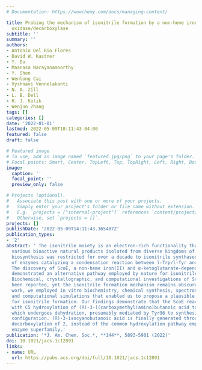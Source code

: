 ```yaml
---
# Documentation: https://wowchemy.com/docs/managing-content/

title: Probing the mechanism of isonitrile formation by a non-heme iron(II)-dependent
  oxidase/decarboxylase
subtitle: ''
summary: ''
authors:
- Antonio Del Rio Flores
- David W. Kastner
- Y. Du
- Maanasa Narayanamoorthy
- Y. Shen
- Wenlong Cai
- Vyshnavi Vennelakanti
- N. A. Zill
- L. B. Dell
- H. J. Kulik
- Wenjun Zhang
tags: []
categories: []
date: '2022-01-01'
lastmod: 2022-05-09T10:11:43-04:00
featured: false
draft: false

# Featured image
# To use, add an image named `featured.jpg/png` to your page's folder.
# Focal points: Smart, Center, TopLeft, Top, TopRight, Left, Right, BottomLeft, Bottom, BottomRight.
image:
  caption: ''
  focal_point: ''
  preview_only: false

# Projects (optional).
#   Associate this post with one or more of your projects.
#   Simply enter your project's folder or file name without extension.
#   E.g. `projects = ["internal-project"]` references `content/project/deep-learning/index.md`.
#   Otherwise, set `projects = []`.
projects: []
publishDate: '2022-05-09T14:11:43.365487Z'
publication_types:
- '2'
abstract: ' The isonitrile moiety is an electron-rich functionality that decorates
  various bioactive natural products isolated from diverse kingdoms of life. Isonitrile
  biosynthesis was restricted for over a decade to isonitrile synthases, a family
  of enzymes catalyzing a condensation reaction between l-Trp/l-Tyr and ribulose-5-phosphate.
  The discovery of ScoE, a non-heme iron(II) and α-ketoglutarate-dependent dioxygenase,
  demonstrated an alternative pathway employed by nature for isonitrile installation.
  Biochemical, crystallographic, and computational investigations of ScoE have previously
  been reported, yet the isonitrile formation mechanism remains obscure. In the present
  work, we employed in vitro biochemistry, chemical synthesis, spectroscopy techniques,
  and computational simulations that enabled us to propose a plausible molecular mechanism
  for isonitrile formation. Our findings demonstrate that the ScoE reaction initiates
  with C5 hydroxylation of (R)-3-((carboxymethyl)amino)butanoic acid to generate 1,
  which undergoes dehydration, presumably mediated by Tyr96 to synthesize 2 in a trans
  configuration. (R)-3-isocyanobutanoic acid is finally generated through radical-based
  decarboxylation of 2, instead of the common hydroxylation pathway employed by this
  enzyme superfamily.'
publication: '*J. Am. Chem. Soc.*, **144**, 5893-5901 (2022)'
doi: 10.1021/jacs.1c12891
links:
- name: URL
  url: https://pubs.acs.org/doi/full/10.1021/jacs.1c12891
---
```

